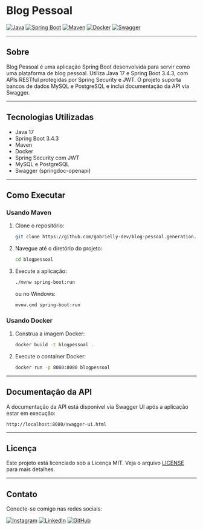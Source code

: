 # Blog Pessoal

[![Java](https://img.shields.io/badge/Java-17-blue?logo=java&logoColor=white)](https://www.oracle.com/java/)
[![Spring Boot](https://img.shields.io/badge/Spring_Boot-3.4.3-green?logo=spring&logoColor=white)](https://spring.io/projects/spring-boot)
[![Maven](https://img.shields.io/badge/Maven-3.8.7-red?logo=apache-maven&logoColor=white)](https://maven.apache.org/)
[![Docker](https://img.shields.io/badge/Docker-Container-blue?logo=docker&logoColor=white)](https://www.docker.com/)
[![Swagger](https://img.shields.io/badge/Swagger-API_Docs-brightgreen?logo=swagger&logoColor=white)](https://swagger.io/)

---

## Sobre

Blog Pessoal é uma aplicação Spring Boot desenvolvida para servir como uma plataforma de blog pessoal. Utiliza Java 17 e Spring Boot 3.4.3, com APIs RESTful protegidas por Spring Security e JWT. O projeto suporta bancos de dados MySQL e PostgreSQL e inclui documentação da API via Swagger.

---

## Tecnologias Utilizadas

- Java 17
- Spring Boot 3.4.3
- Maven
- Docker
- Spring Security com JWT
- MySQL e PostgreSQL
- Swagger (springdoc-openapi)

---

## Como Executar

### Usando Maven

1. Clone o repositório:
   ```bash
   git clone https://github.com/gabrielly-dev/blog-pessoal.generation.git
   ```
2. Navegue até o diretório do projeto:
   ```bash
   cd blogpessoal
   ```
3. Execute a aplicação:
   ```bash
   ./mvnw spring-boot:run
   ```
   ou no Windows:
   ```bash
   mvnw.cmd spring-boot:run
   ```

### Usando Docker

1. Construa a imagem Docker:
   ```bash
   docker build -t blogpessoal .
   ```
2. Execute o container Docker:
   ```bash
   docker run -p 8080:8080 blogpessoal
   ```

---

## Documentação da API

A documentação da API está disponível via Swagger UI após a aplicação estar em execução:

```
http://localhost:8080/swagger-ui.html
```

---

## Licença

Este projeto está licenciado sob a Licença MIT. Veja o arquivo [LICENSE](LICENSE) para mais detalhes.

---

## Contato

Conecte-se comigo nas redes sociais:

[![Instagram](https://img.shields.io/badge/Instagram-%23E4405F.svg?&style=for-the-badge&logo=instagram&logoColor=white)](https://instagram.com/gabrielly.dev)   [![LinkedIn](https://img.shields.io/badge/LinkedIn-%230077B5.svg?&style=for-the-badge&logo=linkedin&logoColor=white)](https://linkedin.com/in/gabrielly-dev)  [![GitHub](https://img.shields.io/badge/GitHub-%23121011.svg?&style=for-the-badge&logo=github&logoColor=white)](https://github.com/gabrielly-dev)
